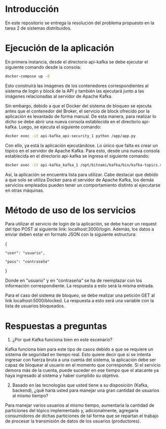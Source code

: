 # Introducción

En este repositorio se entrega la resolución del problema propuesto en la tarea 2 de sistemas distribuidos.

# Ejecución de la aplicación

En primera instancia, desde el directorio api-kafka se debe ejecutar el siguiente comando desde la consola:

```bash
docker-compose up -d
```
Esto construirá las imágenes de los contenedores correspondientes al sistema de login y block de la API y también las ejecutará junto a las imágenes relacionadas al servidor de Apache Kafka.

Sin embargo, debido a que el Docker del sistema de bloqueo se ejecuta antes que el contenedor del Broker, el servicio de block ofrecido por la aplicación es levantado de forma manual. De esta manera, para realizar lo dicho se debe abrir una nueva consola establecida en el directorio api-kafka. Luego, se ejecuta el siguiente comando:
```bash
docker exec -it api-kafka_api-security_1 python /app/app.py
```
Con ello, ya está la aplicación ejecutándose. Lo único que falta es crear un tópico en el servidor de Apache Kafka. Para esto, desde una nueva consola establecida en el directorio api-kafka se ingresa el siguiente comando:
```bash
docker exec -it api-kafka_kafka_1 /opt/bitnami/kafka/bin/kafka-topics.sh --bootstrap-server localhost:9092 --create --topic mytopic
```
Así, la aplicación se encuentra lista para utilizar. Cabe destacar que debido a que solo se utiliza Docker para el servidor de Apache Kafka, los demás servicios empleados pueden tener un comportamiento distinto al ejecutarse en otras máquinas. 

# Método de uso de los servicios

Para utilizar el servicio de login de la aplicación, se debe hacer un request del tipo POST al siguiente link: localhost:3000/login. Además, los datos a enviar deben estar en formato JSON con la siguiente estructura:

{

	"user": "usuario",
	
	"pass": "contraseña"
	
}

Donde en "usuario" y en "contraseña" se ha de reemplazar con los información correspondiente. La respuesta a esto será la misma entrada.

Para el caso del sistema de bloqueo, se debe realizar una petición GET al link localhost:5000/blocked. La respuesta a esto será una variable con la lista de usuarios bloqueados.

# Respuestas a preguntas

1. ¿Por qué Kafka funciona bien en este escenario?

Kafka funciona bien para este tipo de casos debido a que se requiere un sistema de seguridad en tiempo real. Esto quiere decir que si se intenta ingresar con fuerza bruta a una cuenta del sistema, la aplicación debe ser capaz de bloquear al usuario en el momento que corresponde. Si el servicio demora más de la cuenta, puede suceder en ese tiempo que el atacante ya haya ingresado al sistema y haber cumplido su objetivo.

2. Basado en las tecnologías que usted tiene a su disposición (Kafka, backend), ¿qué haría usted para manejar una
gran cantidad de usuarios al mismo tiempo?

Para manejar varios usuarios al mismo tiempo, aumentaría la cantidad de particiones del tópico implementado y, adicionalmente, agregaría consumidores de dichas particiones de tal forma que se repartan el trabajo de procesar la transmisión de datos de los usuarios (productores).


